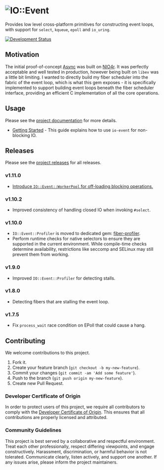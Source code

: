 # ![IO::Event](logo.svg)

Provides low level cross-platform primitives for constructing event loops, with support for `select`, `kqueue`, `epoll` and `io_uring`.

[![Development Status](https://github.com/socketry/io-event/workflows/Test/badge.svg)](https://github.com/socketry/io-event/actions?workflow=Test)

## Motivation

The initial proof-of-concept [Async](https://github.com/socketry/async) was built on [NIO4r](https://github.com/socketry/nio4r). It was perfectly acceptable and well tested in production, however being built on `libev` was a little bit limiting. I wanted to directly build my fiber scheduler into the fabric of the event loop, which is what this gem exposes - it is specifically implemented to support building event loops beneath the fiber scheduler interface, providing an efficient C implementation of all the core operations.

## Usage

Please see the [project documentation](https://socketry.github.io/io-event/) for more details.

  - [Getting Started](https://socketry.github.io/io-event/guides/getting-started/index) - This guide explains how to use `io-event` for non-blocking IO.

## Releases

Please see the [project releases](https://socketry.github.io/io-event/releases/index) for all releases.

### v1.11.0

  - [Introduce `IO::Event::WorkerPool` for off-loading blocking operations.](https://socketry.github.io/io-event/releases/index#introduce-io::event::workerpool-for-off-loading-blocking-operations.)

### v1.10.2

  - Improved consistency of handling closed IO when invoking `#select`.

### v1.10.0

  - `IO::Event::Profiler` is moved to dedicated gem: [fiber-profiler](https://github.com/socketry/fiber-profiler).
  - Perform runtime checks for native selectors to ensure they are supported in the current environment. While compile-time checks determine availability, restrictions like seccomp and SELinux may still prevent them from working.

### v1.9.0

  - Improved `IO::Event::Profiler` for detecting stalls.

### v1.8.0

  - Detecting fibers that are stalling the event loop.

### v1.7.5

  - Fix `process_wait` race condition on EPoll that could cause a hang.

## Contributing

We welcome contributions to this project.

1.  Fork it.
2.  Create your feature branch (`git checkout -b my-new-feature`).
3.  Commit your changes (`git commit -am 'Add some feature'`).
4.  Push to the branch (`git push origin my-new-feature`).
5.  Create new Pull Request.

### Developer Certificate of Origin

In order to protect users of this project, we require all contributors to comply with the [Developer Certificate of Origin](https://developercertificate.org/). This ensures that all contributions are properly licensed and attributed.

### Community Guidelines

This project is best served by a collaborative and respectful environment. Treat each other professionally, respect differing viewpoints, and engage constructively. Harassment, discrimination, or harmful behavior is not tolerated. Communicate clearly, listen actively, and support one another. If any issues arise, please inform the project maintainers.
